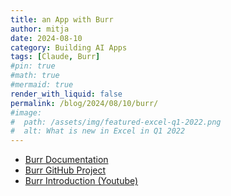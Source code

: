 ```yaml
---
title: an App with Burr
author: mitja
date: 2024-08-10
category: Building AI Apps
tags: [Claude, Burr]
#pin: true
#math: true
#mermaid: true
render_with_liquid: false
permalink: /blog/2024/08/10/burr/
#image:
#  path: /assets/img/featured-excel-q1-2022.png
#  alt: What is new in Excel in Q1 2022
---
```


- [Burr Documentation](https://burr.dagworks.io)
- [Burr GitHub Project](https://github.com/DAGWorks-Inc/burr)
- [Burr Introduction (Youtube)](https://www.youtube.com/watch?v=rEZ4oDN0GdU)

